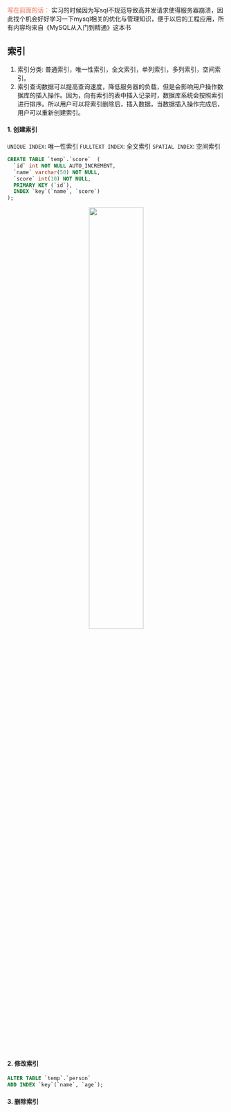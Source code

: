 <font color="#f29e8e">**写在前面的话：**</font> 实习的时候因为写sql不规范导致高并发请求使得服务器崩溃，因此找个机会好好学习一下mysql相关的优化与管理知识，便于以后的工程应用，所有内容均来自《MySQL从入门到精通》这本书

## 索引

1. 索引分类: 普通索引，唯一性索引，全文索引，单列索引，多列索引，空间索引。
2. 索引查询数据可以提高查询速度，降低服务器的负载，但是会影响用户操作数据库的插入操作。因为，向有索引的表中插入记录时，数据库系统会按照索引进行排序。所以用户可以将索引删除后，插入数据，当数据插入操作完成后，用户可以重新创建索引。

#### 1. 创建索引

`UNIQUE INDEX`: 唯一性索引
`FULLTEXT INDEX`: 全文索引
`SPATIAL INDEX`: 空间索引

```sql
CREATE TABLE `temp`.`score`  (
  `id` int NOT NULL AUTO_INCREMENT,
  `name` varchar(50) NOT NULL,
  `score` int(10) NOT NULL,
  PRIMARY KEY (`id`),
  INDEX `key`(`name`, `score`)
);
```

<div align="center"><img src="https://img-blog.csdnimg.cn/20210712162548608.png
" width="50%" alt=""></div>


#### 2. 修改索引
```sql
ALTER TABLE `temp`.`person` 
ADD INDEX `key`(`name`, `age`);
```

#### 3. 删除索引
